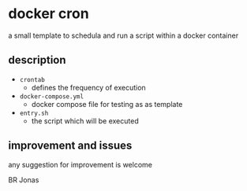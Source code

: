 # docker cron
a small template to schedula and run a script within a docker container

## description
- `crontab`
  - defines the frequency of execution
- `docker-compose.yml`
  - docker compose file for testing as as template
- `entry.sh`
  - the script which will be executed
  
  
## improvement and issues
any suggestion for improvement is welcome 

BR
Jonas
